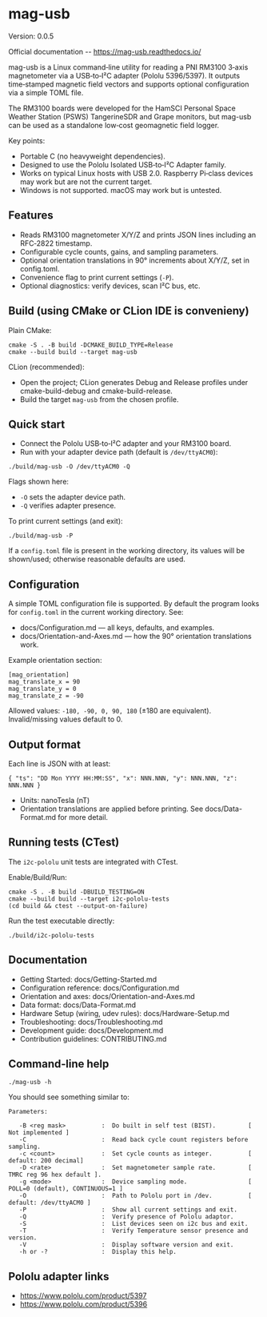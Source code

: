 # mag-usb

Version: 0.0.5

Official documentation -- https://mag-usb.readthedocs.io/

mag-usb is a Linux command‑line utility for reading a PNI RM3100 3‑axis magnetometer via a USB‑to‑I²C adapter (Pololu 5396/5397). It outputs time‑stamped magnetic field vectors and supports optional configuration via a simple TOML file.

The RM3100 boards were developed for the HamSCI Personal Space Weather Station (PSWS) TangerineSDR and Grape monitors, but mag-usb can be used as a standalone low‑cost geomagnetic field logger.

Key points:
- Portable C (no heavyweight dependencies).
- Designed to use the Pololu Isolated USB‑to‑I²C Adapter family.
- Works on typical Linux hosts with USB 2.0. Raspberry Pi‑class devices may work but are not the current target.
- Windows is not supported. macOS may work but is untested.

## Features
- Reads RM3100 magnetometer X/Y/Z and prints JSON lines including an RFC‑2822 timestamp.
- Configurable cycle counts, gains, and sampling parameters.
- Optional orientation translations in 90° increments about X/Y/Z, set in config.toml.
- Convenience flag to print current settings (`-P`).
- Optional diagnostics: verify devices, scan I²C bus, etc.

## Build (using CMake or CLion IDE is convenieny)

Plain CMake:
```
cmake -S . -B build -DCMAKE_BUILD_TYPE=Release
cmake --build build --target mag-usb
```

CLion (recommended):
- Open the project; CLion generates Debug and Release profiles under cmake-build-debug and cmake-build-release.
- Build the target `mag-usb` from the chosen profile.

## Quick start
- Connect the Pololu USB‑to‑I²C adapter and your RM3100 board.
- Run with your adapter device path (default is `/dev/ttyACM0`):
```
./build/mag-usb -O /dev/ttyACM0 -Q
```
Flags shown here:
- `-O` sets the adapter device path.
- `-Q` verifies adapter presence.

To print current settings (and exit):
```
./build/mag-usb -P
```
If a `config.toml` file is present in the working directory, its values will be shown/used; otherwise reasonable defaults are used.

## Configuration
A simple TOML configuration file is supported. By default the program looks for `config.toml` in the current working directory. See:
- docs/Configuration.md — all keys, defaults, and examples.
- docs/Orientation-and-Axes.md — how the 90° orientation translations work.

Example orientation section:
```
[mag_orientation]
mag_translate_x = 90
mag_translate_y = 0
mag_translate_z = -90
```
Allowed values: `-180, -90, 0, 90, 180` (±180 are equivalent). Invalid/missing values default to 0.

## Output format
Each line is JSON with at least:
```
{ "ts": "DD Mon YYYY HH:MM:SS", "x": NNN.NNN, "y": NNN.NNN, "z": NNN.NNN }
```
- Units: nanoTesla (nT)
- Orientation translations are applied before printing.
See docs/Data-Format.md for more detail.

## Running tests (CTest)
The `i2c-pololu` unit tests are integrated with CTest.

Enable/Build/Run:
```
cmake -S . -B build -DBUILD_TESTING=ON
cmake --build build --target i2c-pololu-tests
(cd build && ctest --output-on-failure)
```
Run the test executable directly:
```
./build/i2c-pololu-tests
```

## Documentation
- Getting Started: docs/Getting-Started.md
- Configuration reference: docs/Configuration.md
- Orientation and axes: docs/Orientation-and-Axes.md
- Data format: docs/Data-Format.md
- Hardware Setup (wiring, udev rules): docs/Hardware-Setup.md
- Troubleshooting: docs/Troubleshooting.md
- Development guide: docs/Development.md
- Contribution guidelines: CONTRIBUTING.md

## Command‑line help
```
./mag-usb -h
```
You should see something similar to:
```
Parameters:

   -B <reg mask>          :  Do built in self test (BIST).         [ Not implemented ]
   -C                     :  Read back cycle count registers before sampling.
   -c <count>             :  Set cycle counts as integer.          [ default: 200 decimal]
   -D <rate>              :  Set magnetometer sample rate.         [ TMRC reg 96 hex default ].
   -g <mode>              :  Device sampling mode.                 [ POLL=0 (default), CONTINUOUS=1 ]
   -O                     :  Path to Pololu port in /dev.          [ default: /dev/ttyACM0 ]
   -P                     :  Show all current settings and exit.
   -Q                     :  Verify presence of Pololu adaptor.
   -S                     :  List devices seen on i2c bus and exit.
   -T                     :  Verify Temperature sensor presence and version.
   -V                     :  Display software version and exit.
   -h or -?               :  Display this help.
```

## Pololu adapter links
- https://www.pololu.com/product/5397
- https://www.pololu.com/product/5396


